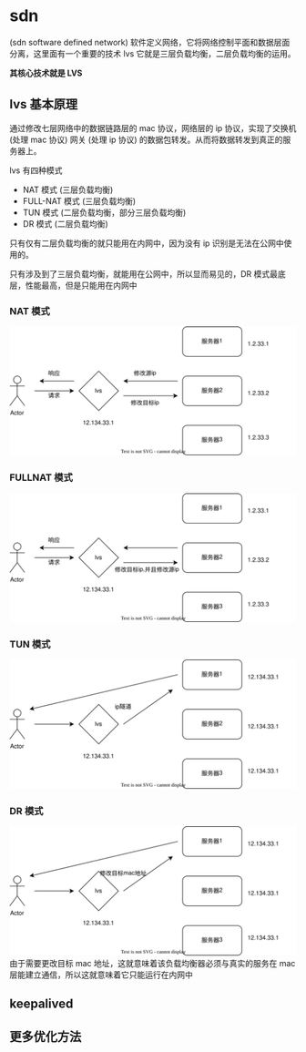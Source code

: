 <!--
 * @Author: shgopher shgopher@gmail.com
 * @Date: 2024-09-15 17:04:57
 * @LastEditors: shgopher shgopher@gmail.com
 * @LastEditTime: 2024-10-08 23:54:30
 * @FilePath: /luban/系统设计基础/网络在系统设计中的作用/SDN/README.md
 * @Description: 
 * 
 * Copyright (c) 2024 by shgopher, All Rights Reserved. 
-->
# sdn
(sdn software defined network) 软件定义网络，它将网络控制平面和数据层面分离，这里面有一个重要的技术 lvs 它就是三层负载均衡，二层负载均衡的运用。

**其核心技术就是 LVS**
## lvs 基本原理
通过修改七层网络中的数据链路层的 mac 协议，网络层的 ip 协议，实现了交换机 (处理 mac 协议) 网关 (处理 ip 协议) 的数据包转发。从而将数据转发到真正的服务器上。

lvs 有四种模式

- NAT 模式 (三层负载均衡)
- FULL-NAT 模式 (三层负载均衡)
- TUN 模式 (二层负载均衡，部分三层负载均衡)
- DR 模式 (二层负载均衡)

只有仅有二层负载均衡的就只能用在内网中，因为没有 ip 识别是无法在公网中使用的。

只有涉及到了三层负载均衡，就能用在公网中，所以显而易见的，DR 模式最底层，性能最高，但是只能用在内网中
### NAT 模式
![nat](./nat.svg)
### FULLNAT 模式
![fullNat](./full-nat.svg)
### TUN 模式
![tun](./tun.svg)
### DR 模式
![dr](./dr.svg)
由于需要更改目标 mac 地址，这就意味着该负载均衡器必须与真实的服务在 mac 层能建立通信，所以这就意味着它只能运行在内网中
## keepalived
## 更多优化方法

